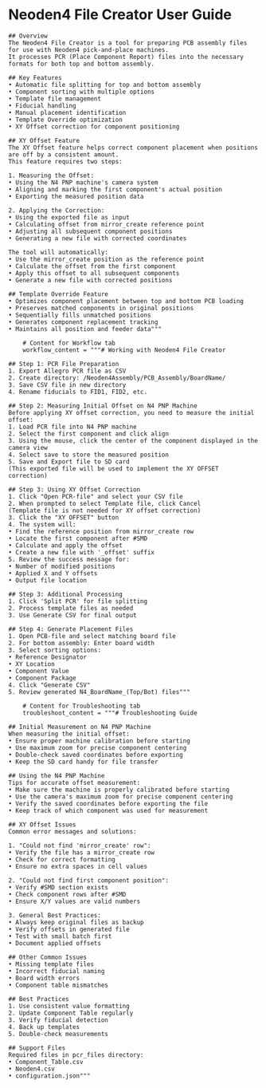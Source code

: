# Neoden4 File Creator User Guide

    ## Overview
    The Neoden4 File Creator is a tool for preparing PCB assembly files for use with Neoden4 pick-and-place machines.
    It processes PCR (Place Component Report) files into the necessary formats for both top and bottom assembly.

    ## Key Features
    • Automatic file splitting for top and bottom assembly
    • Component sorting with multiple options
    • Template file management
    • Fiducial handling
    • Manual placement identification
    • Template Override optimization
    • XY Offset correction for component positioning

    ## XY Offset Feature
    The XY Offset feature helps correct component placement when positions are off by a consistent amount. 
    This feature requires two steps:

    1. Measuring the Offset:
    • Using the N4 PNP machine's camera system
    • Aligning and marking the first component's actual position
    • Exporting the measured position data

    2. Applying the Correction:
    • Using the exported file as input
    • Calculating offset from mirror_create reference point
    • Adjusting all subsequent component positions
    • Generating a new file with corrected coordinates

    The tool will automatically:
    • Use the mirror_create position as the reference point
    • Calculate the offset from the first component
    • Apply this offset to all subsequent components
    • Generate a new file with corrected positions

    ## Template Override Feature
    • Optimizes component placement between top and bottom PCB loading
    • Preserves matched components in original positions
    • Sequentially fills unmatched positions
    • Generates component replacement tracking
    • Maintains all position and feeder data"""

        # Content for Workflow tab
        workflow_content = """# Working with Neoden4 File Creator

    ## Step 1: PCR File Preparation
    1. Export Allegro PCR file as CSV
    2. Create directory: /Neoden4Assembly/PCB_Assembly/BoardName/
    3. Save CSV file in new directory
    4. Rename fiducials to FID1, FID2, etc.

    ## Step 2: Measuring Initial Offset on N4 PNP Machine
    Before applying XY offset correction, you need to measure the initial offset:
    1. Load PCR file into N4 PNP machine
    2. Select the first component and click align
    3. Using the mouse, click the center of the component displayed in the camera view
    4. Select save to store the measured position
    5. Save and Export file to SD card
    (This exported file will be used to implement the XY OFFSET correction)

    ## Step 3: Using XY Offset Correction
    1. Click "Open PCR-file" and select your CSV file
    2. When prompted to select Template file, click Cancel
    (Template file is not needed for XY offset correction)
    3. Click the "XY OFFSET" button
    4. The system will:
    • Find the reference position from mirror_create row
    • Locate the first component after #SMD
    • Calculate and apply the offset
    • Create a new file with '_offset' suffix
    5. Review the success message for:
    • Number of modified positions
    • Applied X and Y offsets
    • Output file location

    ## Step 3: Additional Processing
    1. Click 'Split PCR' for file splitting
    2. Process template files as needed
    3. Use Generate CSV for final output

    ## Step 4: Generate Placement Files
    1. Open PCB-file and select matching board file
    2. For bottom assembly: Enter board width
    3. Select sorting options:
    • Reference Designator
    • XY Location
    • Component Value
    • Component Package
    4. Click "Generate CSV"
    5. Review generated N4_BoardName_(Top/Bot) files"""

        # Content for Troubleshooting tab
        troubleshoot_content = """# Troubleshooting Guide

    ## Initial Measurement on N4 PNP Machine
    When measuring the initial offset:
    • Ensure proper machine calibration before starting
    • Use maximum zoom for precise component centering
    • Double-check saved coordinates before exporting
    • Keep the SD card handy for file transfer

    ## Using the N4 PNP Machine
    Tips for accurate offset measurement:
    • Make sure the machine is properly calibrated before starting
    • Use the camera's maximum zoom for precise component centering
    • Verify the saved coordinates before exporting the file
    • Keep track of which component was used for measurement

    ## XY Offset Issues
    Common error messages and solutions:

    1. "Could not find 'mirror_create' row":
    • Verify the file has a mirror_create row
    • Check for correct formatting
    • Ensure no extra spaces in cell values

    2. "Could not find first component position":
    • Verify #SMD section exists
    • Check component rows after #SMD
    • Ensure X/Y values are valid numbers

    3. General Best Practices:
    • Always keep original files as backup
    • Verify offsets in generated file
    • Test with small batch first
    • Document applied offsets

    ## Other Common Issues
    • Missing template files
    • Incorrect fiducial naming
    • Board width errors
    • Component table mismatches

    ## Best Practices
    1. Use consistent value formatting
    2. Update Component Table regularly
    3. Verify fiducial detection
    4. Back up templates
    5. Double-check measurements

    ## Support Files
    Required files in pcr_files directory:
    • Component_Table.csv
    • Neoden4.csv
    • configuration.json"""